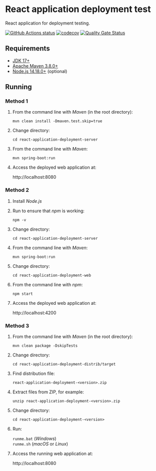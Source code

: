 # React application deployment test
React application for deployment testing.

<a href="https://github.com/dbelob/react-application-deployment/actions"><img alt="GitHub Actions status" src="https://github.com/dbelob/react-application-deployment/workflows/Build/badge.svg"></a>
[![codecov](https://codecov.io/gh/dbelob/react-application-deployment/branch/master/graph/badge.svg)](https://codecov.io/gh/dbelob/react-application-deployment)
[![Quality Gate Status](https://sonarcloud.io/api/project_badges/measure?project=dbelob_application-deployment&metric=alert_status)](https://sonarcloud.io/dashboard?id=dbelob_application-deployment)

## Requirements

* [JDK 17+](http://www.oracle.com/technetwork/java/javase/downloads/index.html)
* [Apache Maven 3.8.0+](https://maven.apache.org/download.cgi)
* [Node.js 14.18.0+](https://nodejs.org) (optional)

## Running

### Method 1

1. From the command line with *Maven* (in the root directory):

    `mvn clean install -Dmaven.test.skip=true`

1. Change directory:

    `cd react-application-deployment-server`

1. From the command line with *Maven*:

    `mvn spring-boot:run`

1. Access the deployed web application at:

    http://localhost:8080

### Method 2

1. Install *Node.js*

1. Run to ensure that *npm* is working:

    `npm -v`

1. Change directory:

    `cd react-application-deployment-server`

1. From the command line with *Maven*:

    `mvn spring-boot:run`

1. Change directory:

    `cd react-application-deployment-web`

1. From the command line with *npm*:

    `npm start`

1. Access the deployed web application at:

    http://localhost:4200

### Method 3

1. From the command line with *Maven* (in the root directory):

    `mvn clean package -DskipTests`

1. Change directory:

    `cd react-application-deployment-distrib/target`

1. Find distribution file:

    `react-application-deployment-<version>.zip`

1. Extract files from ZIP, for example:

    `unzip react-application-deployment-<version>.zip`

1. Change directory:

    `cd react-application-deployment-<version>`

1. Run:

    `runme.bat` (*Windows*)  
    `runme.sh` (*macOS* or *Linux*)

1. Access the running web application at:

    http://localhost:8080
